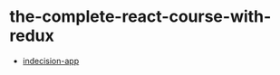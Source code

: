 # the-complete-react-course-with-redux

- [indecision-app](https://github.com/harryosmar/the-complete-react-course-with-redux/tree/master/indecision-app)
